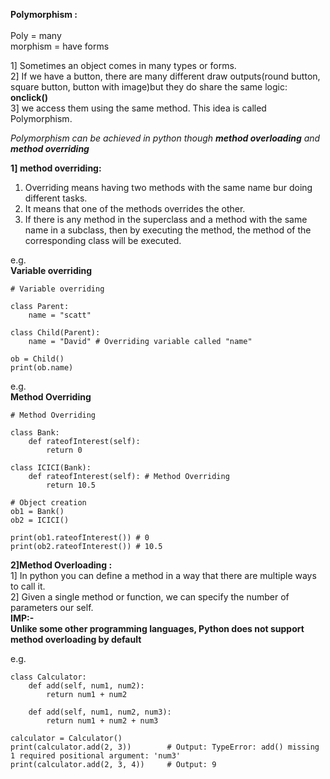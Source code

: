 **Polymorphism :**<br/><br/>
Poly = many<br/>
morphism = have forms<br/>

1] Sometimes an object comes in many types or forms.<br/>
2] If we have a button, there are many different draw outputs(round button, square button, button with image)but they do share the same logic: **onclick()**<br/>
3] we access them using the same method. This idea is called Polymorphism.<br/>

_Polymorphism can be achieved in python though **method overloading** and **method overriding**_<br/>

**1] method overriding:**<br/>
1) Overriding means having two methods with the same name bur doing different tasks.<br/>
2) It means that one of the methods overrides the other.<br/>
3) If there is any method in the superclass and a method with the same name in a subclass, then by executing the method, the method of the corresponding class will be executed.<br/>

e.g.<br/>
**Variable overriding**<br/>

    # Variable overriding

    class Parent:
        name = "scatt"

    class Child(Parent):
        name = "David" # Overriding variable called "name"

    ob = Child()
    print(ob.name)

e.g.<br/>
**Method Overriding**    <br/>

    # Method Overriding

    class Bank:
        def rateofInterest(self):
            return 0

    class ICICI(Bank):
        def rateofInterest(self): # Method Overriding
            return 10.5

    # Object creation
    ob1 = Bank()
    ob2 = ICICI()

    print(ob1.rateofInterest()) # 0
    print(ob2.rateofInterest()) # 10.5


**2]Method Overloading :**<br/>
1] In python you can define a method in a way that there are multiple ways to call it.<br/>
2] Given a single method or function, we can specify the number of parameters our self.<br/>
**IMP:-**<br/>
**Unlike some other programming languages, Python does not support method overloading by default**<br/>

e.g.

    class Calculator:
        def add(self, num1, num2):
            return num1 + num2

        def add(self, num1, num2, num3):
            return num1 + num2 + num3

    calculator = Calculator()
    print(calculator.add(2, 3))        # Output: TypeError: add() missing 1 required positional argument: 'num3'
    print(calculator.add(2, 3, 4))     # Output: 9
